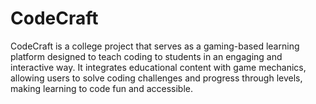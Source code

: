 # CodeCraft
CodeCraft is a college project that serves as a gaming-based learning platform designed to teach coding to students in an engaging and interactive way. It integrates educational content with game mechanics, allowing users to solve coding challenges and progress through levels, making learning to code fun and accessible.
